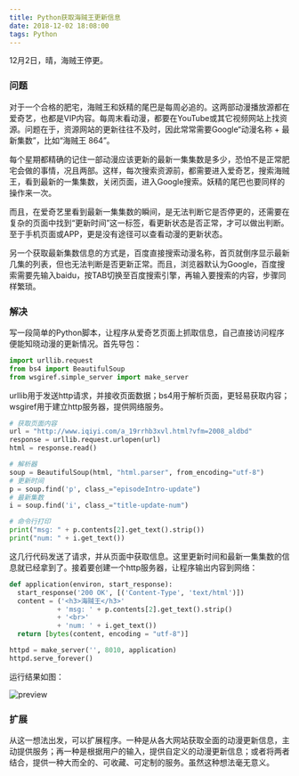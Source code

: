 ```yaml
---
title: Python获取海贼王更新信息
date: 2018-12-02 18:08:00
tags: Python
---
```


12月2日，晴，海贼王停更。

### 问题

对于一个合格的肥宅，海贼王和妖精的尾巴是每周必追的。这两部动漫播放源都在爱奇艺，也都是VIP内容。每周末看动漫，都要在YouTube或其它视频网站上找资源。问题在于，资源网站的更新往往不及时，因此常常需要Google“动漫名称 + 最新集数”，比如“海贼王 864”。

每个星期都精确的记住一部动漫应该更新的最新一集集数是多少，恐怕不是正常肥宅会做的事情，况且两部。这样，每次搜索资源前，都需要进入爱奇艺，搜索海贼王，看到最新的一集集数，关闭页面，进入Google搜索。妖精的尾巴也要同样的操作来一次。

而且，在爱奇艺里看到最新一集集数的瞬间，是无法判断它是否停更的，还需要在复杂的页面中找到“更新时间”这一标签，看更新状态是否正常，才可以做出判断。至于手机页面或APP，更是没有途径可以查看动漫的更新状态。

另一个获取最新集数信息的方式是，百度直接搜索动漫名称，首页就倒序显示最新几集的列表，但也无法判断是否更新正常。而且，浏览器默认为Google，百度搜索需要先输入baidu，按TAB切换至百度搜索引擎，再输入要搜索的内容，步骤同样繁琐。

### 解决

写一段简单的Python脚本，让程序从爱奇艺页面上抓取信息，自己直接访问程序便能知晓动漫的更新情况。首先导包：

```python
import urllib.request
from bs4 import BeautifulSoup
from wsgiref.simple_server import make_server
```

urllib用于发送http请求，并接收页面数据；bs4用于解析页面，更轻易获取内容；wsgiref用于建立http服务器，提供网络服务。

```python
# 获取页面内容
url = "http://www.iqiyi.com/a_19rrhb3xvl.html?vfm=2008_aldbd"
response = urllib.request.urlopen(url)
html = response.read()

# 解析器
soup = BeautifulSoup(html, "html.parser", from_encoding="utf-8")
# 更新时间
p = soup.find('p', class_="episodeIntro-update")
# 最新集数
i = soup.find('i', class_="title-update-num")

# 命令行打印
print("msg: " + p.contents[2].get_text().strip())
print("num: " + i.get_text())
```

这几行代码发送了请求，并从页面中获取信息。这里更新时间和最新一集集数的信息就已经拿到了。接着要创建一个http服务器，让程序输出内容到网络：

```python
def application(environ, start_response):
  start_response('200 OK', [('Content-Type', 'text/html')])
  content = ('<h3>海贼王</h3>'
            + 'msg: ' + p.contents[2].get_text().strip() 
            + '<br>'
            + 'num: ' + i.get_text())
  return [bytes(content, encoding = "utf-8")]

httpd = make_server('', 8010, application) 
httpd.serve_forever()
```

运行结果如图：

![preview](preview.png)

### 扩展

从这一想法出发，可以扩展程序。一种是从各大网站获取全面的动漫更新信息，主动提供服务；再一种是根据用户的输入，提供自定义的动漫更新信息；或者将两者结合，提供一种大而全的、可收藏、可定制的服务。虽然这种想法毫无意义。
